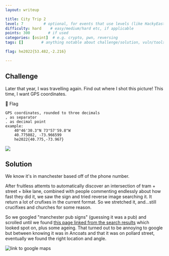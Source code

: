 ```yaml
---
layout: writeup

title: City Trip 2
level: 7         # optional, for events that use levels (like HackyEaster)
difficulty: hard    # easy/medium/hard etc, if applicable
points: 300        # if used
categories: [osint]  # e.g. crypto, pwn, reversing
tags: []        # anything notable about challenge/solution, vuln/tools/etc

flag: he2022{53.482,-2.216}

---
```


## Challenge

Later that year, I was travelling again. Find out where I shot this picture! This time, I want GPS coordinates.

🚩 Flag

    GPS coordinates, rounded to three decimals
    , as separator
    . as decimal point
    example:
        40°46'30.3"N 73°57'59.8"W
        40.775082, -73.966599
        he2022{40.775,-73.967}


![](writeupfiles/citytrip2.jpg)

## Solution

We know it's in manchester based off of the phone number.

After fruitless attemts to automatically discover an intersection of tram + street + bike lane, combined with people commenting endlessly about how fast they did it, we saw the sign and tried reverse image searching it. It return a lot of crufixes in the current format. So we stretched it, and...still crucifixes and churches for some reason.

So we googled "manchester pub signs" (guessing it was a pub) and scrolled until we found [this page linked from the search results](https://www.geograph.org.uk/photo/1843484) which looked spot on, plus some ageing. That turned out to be annoying to google but between knowing it was in Ancoats and that it was on pollard street, eventually we found the right location and angle.

![link to google maps](https://www.google.com/maps/@53.4822203,-2.2165773,3a,75y,309.14h,99.02t/data=!3m6!1e1!3m4!1s3VmOIwuJAlRwqdhWtDRhRg!2e0!7i16384!8i8192)

